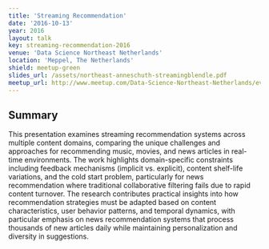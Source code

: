 ```yaml
---
title: 'Streaming Recommendation'
date: '2016-10-13'
year: 2016
layout: talk
key: streaming-recommendation-2016
venue: 'Data Science Northeast Netherlands'
location: 'Meppel, The Netherlands'
shield: meetup-green
slides_url: /assets/northeast-anneschuth-streamingblendle.pdf
meetup_url: http://www.meetup.com/Data-Science-Northeast-Netherlands/events/233467122/
---
```


## Summary

This presentation examines streaming recommendation systems across multiple content domains, comparing the unique challenges and approaches for recommending music, movies, and news articles in real-time environments. The work highlights domain-specific constraints including feedback mechanisms (implicit vs. explicit), content shelf-life variations, and the cold start problem, particularly for news recommendation where traditional collaborative filtering fails due to rapid content turnover. The research contributes practical insights into how recommendation strategies must be adapted based on content characteristics, user behavior patterns, and temporal dynamics, with particular emphasis on news recommendation systems that process thousands of new articles daily while maintaining personalization and diversity in suggestions.
